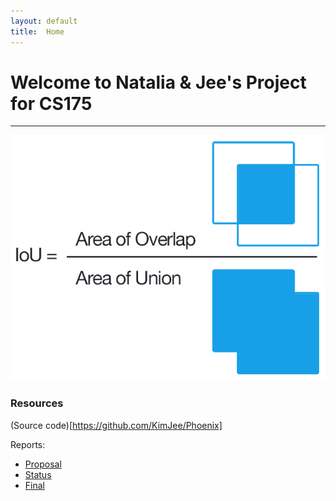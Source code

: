 ```yaml
---
layout: default
title:  Home
---
```


# Welcome to Natalia & Jee's Project for CS175
---

![CNNImage](img/image1.png "Diagram of CNN")

### Resources
(Source code)[https://github.com/KimJee/Phoenix]

Reports:

- [Proposal](proposal.html)
- [Status](status.html)
- [Final](final.html)

